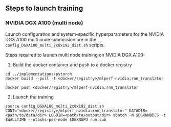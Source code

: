 ## Steps to launch training

### NVIDIA DGX A100 (multi node)
Launch configuration and system-specific hyperparameters for the NVIDIA DGX A100
multi node submission are in the `config_DGXA100_multi_2x8x192_dist.sh` scripts.

Steps required to launch multi node training on NVIDIA DGX A100:

1. Build the docker container and push to a docker registry
```
cd ../implementations/pytorch
docker build --pull -t <docker/registry>/mlperf-nvidia:rnn_translator .
docker push <docker/registry>/mlperf-nvidia:rnn_translator
```

2. Launch the training

```
source config_DGXA100_multi_2x8x192_dist.sh
CONT="<docker/registry>/mlperf-nvidia:rnn_translator" DATADIR=<path/to/data/dir> LOGDIR=<path/to/output/dir> sbatch -N $DGXNNODES -t $WALLTIME --ntasks-per-node $DGXNGPU run.sub
```
